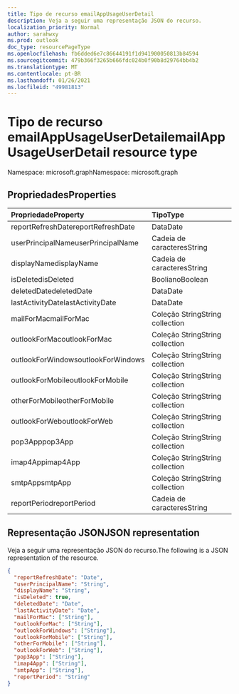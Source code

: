```yaml
---
title: Tipo de recurso emailAppUsageUserDetail
description: Veja a seguir uma representação JSON do recurso.
localization_priority: Normal
author: sarahwxy
ms.prod: outlook
doc_type: resourcePageType
ms.openlocfilehash: fb6dded6e7c86644191f1d941900050813b84594
ms.sourcegitcommit: 479b366f3265b666fdc024b0f90b8d29764bb4b2
ms.translationtype: MT
ms.contentlocale: pt-BR
ms.lasthandoff: 01/26/2021
ms.locfileid: "49981813"
---
```

# <a name="emailappusageuserdetail-resource-type"></a><span data-ttu-id="ee47f-103">Tipo de recurso emailAppUsageUserDetail</span><span class="sxs-lookup"><span data-stu-id="ee47f-103">emailAppUsageUserDetail resource type</span></span>

<span data-ttu-id="ee47f-104">Namespace: microsoft.graph</span><span class="sxs-lookup"><span data-stu-id="ee47f-104">Namespace: microsoft.graph</span></span>

## <a name="properties"></a><span data-ttu-id="ee47f-105">Propriedades</span><span class="sxs-lookup"><span data-stu-id="ee47f-105">Properties</span></span>

| <span data-ttu-id="ee47f-106">Propriedade</span><span class="sxs-lookup"><span data-stu-id="ee47f-106">Property</span></span>          | <span data-ttu-id="ee47f-107">Tipo</span><span class="sxs-lookup"><span data-stu-id="ee47f-107">Type</span></span>              |
| :---------------- | :---------------- |
| <span data-ttu-id="ee47f-108">reportRefreshDate</span><span class="sxs-lookup"><span data-stu-id="ee47f-108">reportRefreshDate</span></span> | <span data-ttu-id="ee47f-109">Data</span><span class="sxs-lookup"><span data-stu-id="ee47f-109">Date</span></span>              |
| <span data-ttu-id="ee47f-110">userPrincipalName</span><span class="sxs-lookup"><span data-stu-id="ee47f-110">userPrincipalName</span></span> | <span data-ttu-id="ee47f-111">Cadeia de caracteres</span><span class="sxs-lookup"><span data-stu-id="ee47f-111">String</span></span>            |
| <span data-ttu-id="ee47f-112">displayName</span><span class="sxs-lookup"><span data-stu-id="ee47f-112">displayName</span></span>       | <span data-ttu-id="ee47f-113">Cadeia de caracteres</span><span class="sxs-lookup"><span data-stu-id="ee47f-113">String</span></span>            |
| <span data-ttu-id="ee47f-114">isDeleted</span><span class="sxs-lookup"><span data-stu-id="ee47f-114">isDeleted</span></span>         | <span data-ttu-id="ee47f-115">Booliano</span><span class="sxs-lookup"><span data-stu-id="ee47f-115">Boolean</span></span>           |
| <span data-ttu-id="ee47f-116">deletedDate</span><span class="sxs-lookup"><span data-stu-id="ee47f-116">deletedDate</span></span>       | <span data-ttu-id="ee47f-117">Data</span><span class="sxs-lookup"><span data-stu-id="ee47f-117">Date</span></span>              |
| <span data-ttu-id="ee47f-118">lastActivityDate</span><span class="sxs-lookup"><span data-stu-id="ee47f-118">lastActivityDate</span></span>  | <span data-ttu-id="ee47f-119">Data</span><span class="sxs-lookup"><span data-stu-id="ee47f-119">Date</span></span>              |
| <span data-ttu-id="ee47f-120">mailForMac</span><span class="sxs-lookup"><span data-stu-id="ee47f-120">mailForMac</span></span>        | <span data-ttu-id="ee47f-121">Coleção String</span><span class="sxs-lookup"><span data-stu-id="ee47f-121">String collection</span></span> |
| <span data-ttu-id="ee47f-122">outlookForMac</span><span class="sxs-lookup"><span data-stu-id="ee47f-122">outlookForMac</span></span>     | <span data-ttu-id="ee47f-123">Coleção String</span><span class="sxs-lookup"><span data-stu-id="ee47f-123">String collection</span></span> |
| <span data-ttu-id="ee47f-124">outlookForWindows</span><span class="sxs-lookup"><span data-stu-id="ee47f-124">outlookForWindows</span></span> | <span data-ttu-id="ee47f-125">Coleção String</span><span class="sxs-lookup"><span data-stu-id="ee47f-125">String collection</span></span> |
| <span data-ttu-id="ee47f-126">outlookForMobile</span><span class="sxs-lookup"><span data-stu-id="ee47f-126">outlookForMobile</span></span>  | <span data-ttu-id="ee47f-127">Coleção String</span><span class="sxs-lookup"><span data-stu-id="ee47f-127">String collection</span></span> |
| <span data-ttu-id="ee47f-128">otherForMobile</span><span class="sxs-lookup"><span data-stu-id="ee47f-128">otherForMobile</span></span>    | <span data-ttu-id="ee47f-129">Coleção String</span><span class="sxs-lookup"><span data-stu-id="ee47f-129">String collection</span></span> |
| <span data-ttu-id="ee47f-130">outlookForWeb</span><span class="sxs-lookup"><span data-stu-id="ee47f-130">outlookForWeb</span></span>     | <span data-ttu-id="ee47f-131">Coleção String</span><span class="sxs-lookup"><span data-stu-id="ee47f-131">String collection</span></span> |
| <span data-ttu-id="ee47f-132">pop3App</span><span class="sxs-lookup"><span data-stu-id="ee47f-132">pop3App</span></span>           | <span data-ttu-id="ee47f-133">Coleção String</span><span class="sxs-lookup"><span data-stu-id="ee47f-133">String collection</span></span> |
| <span data-ttu-id="ee47f-134">imap4App</span><span class="sxs-lookup"><span data-stu-id="ee47f-134">imap4App</span></span>          | <span data-ttu-id="ee47f-135">Coleção String</span><span class="sxs-lookup"><span data-stu-id="ee47f-135">String collection</span></span> |
| <span data-ttu-id="ee47f-136">smtpApp</span><span class="sxs-lookup"><span data-stu-id="ee47f-136">smtpApp</span></span>           | <span data-ttu-id="ee47f-137">Coleção String</span><span class="sxs-lookup"><span data-stu-id="ee47f-137">String collection</span></span> |
| <span data-ttu-id="ee47f-138">reportPeriod</span><span class="sxs-lookup"><span data-stu-id="ee47f-138">reportPeriod</span></span>      | <span data-ttu-id="ee47f-139">Cadeia de caracteres</span><span class="sxs-lookup"><span data-stu-id="ee47f-139">String</span></span>            |

## <a name="json-representation"></a><span data-ttu-id="ee47f-140">Representação JSON</span><span class="sxs-lookup"><span data-stu-id="ee47f-140">JSON representation</span></span>

<span data-ttu-id="ee47f-141">Veja a seguir uma representação JSON do recurso.</span><span class="sxs-lookup"><span data-stu-id="ee47f-141">The following is a JSON representation of the resource.</span></span>

<!-- {
  "blockType": "resource",
  "@odata.type": "microsoft.graph.emailAppUsageUserDetail"
} -->

```json
{
  "reportRefreshDate": "Date", 
  "userPrincipalName": "String", 
  "displayName": "String", 
  "isDeleted": true, 
  "deletedDate": "Date", 
  "lastActivityDate": "Date", 
  "mailForMac": ["String"], 
  "outlookForMac": ["String"], 
  "outlookForWindows": ["String"], 
  "outlookForMobile": ["String"], 
  "otherForMobile": ["String"], 
  "outlookForWeb": ["String"], 
  "pop3App": ["String"], 
  "imap4App": ["String"], 
  "smtpApp": ["String"], 
  "reportPeriod": "String"
}
```


